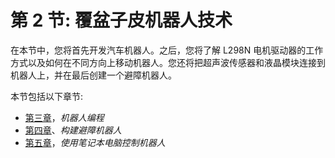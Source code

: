 # 第 2 节: 覆盆子皮机器人技术

在本节中，您将首先开发汽车机器人。之后，您将了解 L298N 电机驱动器的工作方式以及如何在不同方向上移动机器人。您还将把超声波传感器和液晶模块连接到机器人上，并在最后创建一个避障机器人。

本节包括以下章节:

*   [第三章](03.html)，*机器人编程*
*   [第四章](04.html)、*构建避障机器人*
*   [第五章](05.html)，*使用笔记本电脑控制机器人*